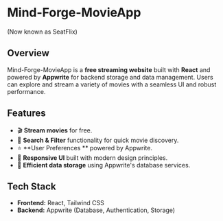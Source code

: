 # Mind-Forge-MovieApp
 (Now known as SeatFlix)

## Overview
Mind-Forge-MovieApp is a **free streaming website** built with **React** and powered by **Appwrite** for backend storage and data management. Users can explore and stream a variety of movies with a seamless UI and robust performance.

## Features
- 🎬 **Stream movies** for free.
- 🔎 **Search & Filter** functionality for quick movie discovery.
- ⭐ **User Preferences ** powered by Appwrite.
- 🎨 **Responsive UI** built with modern design principles.
- 📂 **Efficient data storage** using Appwrite's database services.

## Tech Stack
- **Frontend:** React, Tailwind CSS
- **Backend:** Appwrite (Database, Authentication, Storage)

